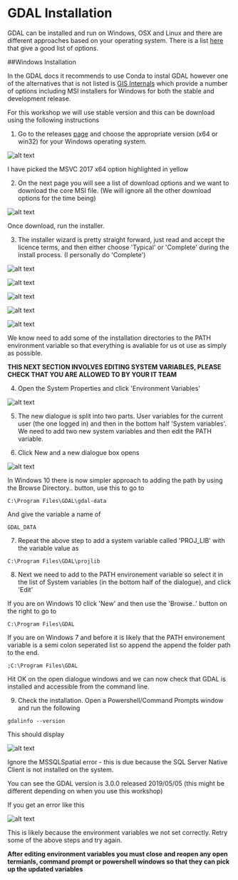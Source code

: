 # GDAL Installation

GDAL can be installed and run on Windows, OSX and Linux and there are different approaches based on your operating system. There is a list [here](https://gdal.org/download.html) that give a good list of options. 

##Windows Installation

In the GDAL docs it recommends to use Conda to instal GDAL however one of the alternatives that is not listed is [GIS Internals](https://www.gisinternals.com/) which provide a number of options including MSI installers for Windows for both the stable and development release.

For this workshop we will use stable version and this can be download using the following instructions

1. Go to the releases [page](https://www.gisinternals.com/release.php) and choose the appropriate version (x64 or win32) for your Windows operating system.

![alt text](../Images/GISInternals_Releases.PNG "GIS Internals Releases")

I have picked the MSVC 2017 x64 option highlighted in yellow

2. On the next page you will see a list of download options and we want to download the core MSI file. (We will ignore all the other download options for the time being)

![alt text](../Images/GISInternals_Downloads.PNG "GIS Internals Downloads")

Once download, run the installer.

3. The installer wizard is pretty straight forward, just read and accept the licence terms, and then either choose 'Typical' or 'Complete' during the install process. (I personally do 'Complete')

![alt text](../Images/GDALInstall1.PNG "GDAL Install 1")

![alt text](../Images/GDALInstall2.PNG "GDAL Install 2")

![alt text](../Images/GDALInstall3.PNG "GDAL Install 3")

![alt text](../Images/GDALInstall4.PNG "GDAL Install 4")

![alt text](../Images/GDALInstall5.PNG "GDAL Install 5")

We know need to add some of the installation directories to the PATH environment variable so that everything is avaliable for us ot use as simply as possible.

__THIS NEXT SECTION INVOLVES EDITING SYSTEM VARIABLES, PLEASE CHECK THAT YOU ARE ALLOWED TO BY YOUR IT TEAM__


4. Open the System Properties and click 'Environment Variables'

![alt text](../Images/EnvVar1.PNG "Environment Variables 1")

5. The new dialogue is split into two parts. User variables for the current user (the one logged in) and then in the bottom half 'System variables'. We need to add two new system variables and then edit the PATH variable.
   
6. Click New and a new dialogue box opens

![alt text](../Images/EnvVar2.PNG "Environment Variables 2")

In Windows 10 there is now simpler approach to adding the path by using the Browse Directory.. button, use this to go to

```C:\Program Files\GDAL\gdal-data```

And give the variable a name of

```GDAL_DATA```

7. Repeat the above step to add a system variable called 'PROJ_LIB' with the variable value as 

```C:\Program Files\GDAL\projlib```

8. Next we need to add to the PATH environement variable so select it in the list of System variables (in the bottom half of the dialogue), and click 'Edit'

If you are on Windows 10 click 'New' and then use the 'Browse..' button on the right to go to 

```C:\Program Files\GDAL```

If you are on Windows 7 and before it is likely that the PATH environement variable is a semi colon seperated list so append the append the folder path to the end.

```;C:\Program Files\GDAL```

Hit OK on the open dialogue windows and we can now check that GDAL is installed and accessible from the command line.


9.  Check the installation. Open a Powershell/Command Prompts window and run the following

```gdalinfo --version```

This should display 

![alt text](../Images/GDALInstall6.PNG "GDAL Install 6")

Ignore the MSSQLSpatial error - this is due because the SQL Server Native Client is not installed on the system.

You can see the GDAL version is 3.0.0 released 2019/05/05 (this might be different depending on when you use this workshop)

If you get an error like this

![alt text](../Images/GDALInstallError.PNG "GDAL Install Error")

This is likely because the environment variables we not set correctly. Retry some of the above steps and try again.

__After editing environment variables you must close and reopen any open termianls, command prompt or powershell windows so that they can pick up the updated variables__




